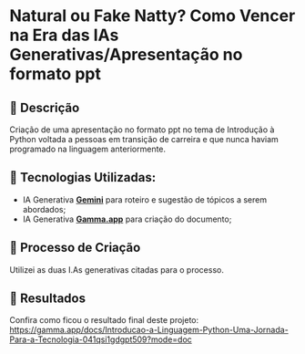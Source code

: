 # Natural ou Fake Natty? Como Vencer na Era das IAs Generativas/Apresentação no formato ppt

## 📒 Descrição

Criação de uma apresentação no formato ppt no tema de Introdução à Python voltada a pessoas em transição de  carreira e que nunca haviam programado na linguagem anteriormente.

## 🤖 Tecnologias Utilizadas:
- IA Generativa **[Gemini](https://gemini.google.com/app)** para roteiro e sugestão de tópicos a serem abordados;
- IA Generativa **[Gamma.app](https://gamma.app/)** para criação do documento;


## 🧐 Processo de Criação
Utilizei as duas I.As generativas citadas para o processo.

## 🚀 Resultados
Confira como ficou o resultado final deste projeto:
https://gamma.app/docs/Introducao-a-Linguagem-Python-Uma-Jornada-Para-a-Tecnologia-041qsi1gdgpt509?mode=doc


